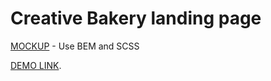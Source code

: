 # Creative Bakery landing page


[MOCKUP](https://www.figma.com/file/dY3izAm0Vspsmra4lQWQIP/Bakerlab-FE-students?node-id=0%3A1) - Use BEM and SCSS

  [DEMO LINK](https://mariiaobraztsova.github.io/layout_creativeBakery/).


